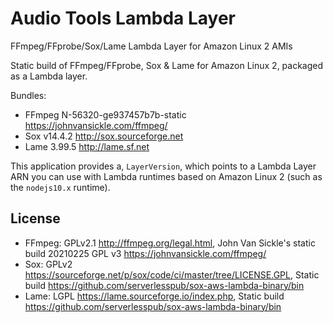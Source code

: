 # Audio Tools Lambda Layer

FFmpeg/FFprobe/Sox/Lame Lambda Layer for Amazon Linux 2 AMIs

Static build of FFmpeg/FFprobe, Sox & Lame for Amazon Linux 2, packaged as a Lambda layer.

Bundles:

- FFmpeg N-56320-ge937457b7b-static <https://johnvansickle.com/ffmpeg/>
- Sox v14.4.2 <http://sox.sourceforge.net>
- Lame 3.99.5 <http://lame.sf.net>

This application provides a, `LayerVersion`, which points to a
Lambda Layer ARN you can use with Lambda runtimes based on Amazon Linux 2 (such
as the `nodejs10.x` runtime).

## License

- FFmpeg: GPLv2.1 <http://ffmpeg.org/legal.html>, John Van Sickle's static build 20210225 GPL v3 <https://johnvansickle.com/ffmpeg/>
- Sox: GPLv2 <https://sourceforge.net/p/sox/code/ci/master/tree/LICENSE.GPL>, Static build <https://github.com/serverlesspub/sox-aws-lambda-binary/bin>
- Lame: LGPL <https://lame.sourceforge.io/index.php>, Static build <https://github.com/serverlesspub/sox-aws-lambda-binary/bin>
